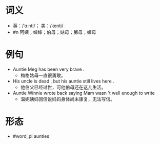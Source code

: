 # 词义
- 英：/ˈɑːnti/； 美：/ˈænti/
- #n 阿姨；婶婶；伯母；姑母；舅母；姨母
# 例句
- Auntie Meg has been very brave .
	- 梅格姑母一直很勇敢。
- His uncle is dead , but his auntie still lives here .
	- 他伯父已经过世，可他伯母还在这儿生活。
- Auntie Winnie wrote back saying Mam wasn 't well enough to write
	- 温妮姨妈回信说妈妈身体尚未康复，无法写信。
# 形态
- #word_pl aunties
